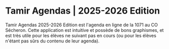 # Tamir Agendas | 2025-2026 Edition
Tamir Agendas 2025-2026 Edition est l'agenda en ligne de la 1071 au CO Sécheron. Cette application est intuitive et possède de bons graphismes, et est très utile pour les élèves ne suivant pas en cours (ou pour les élèves n'étant pas sûrs du contenu de leur agenda).
